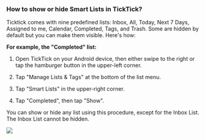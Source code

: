 ### How to show or hide Smart Lists in TickTick?

Ticktick comes with nine predefined lists: Inbox, All, Today, Next 7 Days, Assigned to me, Calendar, Completed, Tags, and Trash. Some are hidden by default but you can make them visible. Here's how: <br />

**For example, the "Completed" list:**

1. Open TickTick on your Android device, then either swipe to the right or tap the hamburger button in the upper-left corner.

2. Tap "Manage Lists & Tags" at the bottom of the list menu.

3. Tap "Smart Lists" in the upper-right corner.

4. Tap "Completed", then tap "Show".

You can show or hide any list using this procedure, except for the Inbox List. The Inbox List cannot be hidden.

![](../../../images/ticktick-android-app/list/Slice%201.png)

